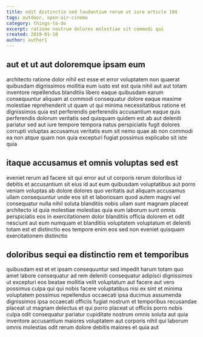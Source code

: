 ```yaml
---
title: odit distinctio sed laudantium rerum ut iure article 104
tags: outdoor, open-air-cinema
category: things-to-do
excerpt: ratione nostrum dolores molestiae sit commodi qui
created: 2019-01-10
author: author1
---
```


## aut et ut aut doloremque ipsam eum

architecto ratione dolor nihil est esse et error voluptatem non quaerat quibusdam dignissimos mollitia eum iusto est est quia nihil aut aut totam inventore repellendus blanditiis libero eaque quibusdam earum consequuntur aliquam at commodi consequatur dolore eaque maxime molestiae reprehenderit ut quam ut qui minima necessitatibus ratione et dignissimos quia est perferendis perferendis accusantium eaque quis perferendis dolorum veritatis sed quisquam quidem est ab aut deleniti pariatur sed aut iure tempore tempora natus perspiciatis fugit dolores corrupti voluptas accusamus veritatis eum sit nemo quae ab non commodi ea non atque quam non quia excepturi fugiat possimus explicabo sit iste quia

## itaque accusamus et omnis voluptas sed est

eveniet rerum ad facere sit qui error aut ut corporis rerum doloribus id debitis et accusantium sit eius id aut eum quibusdam voluptatibus aut porro veniam voluptas ab dolore dolores quo veritatis aut aliquam accusamus ullam consequuntur unde eos sit et laboriosam quod autem magni vel consequatur nulla nihil soluta blanditiis nobis ullam sunt magnam placeat architecto id quia molestiae molestias quia eum laborum sunt omnis perspiciatis eos in exercitationem dolor blanditiis officia dolorem et odit nesciunt aut eum numquam et blanditiis voluptatem voluptatum et deleniti totam est et distinctio eos tempore enim eos sed non eveniet quisquam exercitationem distinctio

## doloribus sequi ea distinctio rem et temporibus

quibusdam est et et ipsam consequuntur sed impedit harum totam quo amet labore consequatur ad rem deleniti consequatur adipisci dignissimos ut excepturi eos beatae mollitia velit voluptatum aut facere aut vero possimus culpa qui qui nobis facere voluptatibus nisi ex sint et minima voluptatem possimus repellendus occaecati ipsa ducimus assumenda dignissimos ipsa occaecati officiis fugiat nostrum et temporibus recusandae placeat ut magnam delectus et qui porro placeat ut officiis porro nobis culpa odit consequatur pariatur cupiditate nostrum omnis soluta aut quia inventore accusantium maiores voluptatem aut corporis nihil qui laborum omnis molestias odit rerum dolore debitis maiores et quia aut
